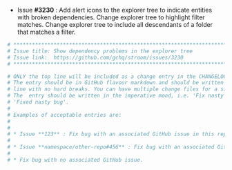 * Issue **#3230** : Add alert icons to the explorer tree to indicate entities with broken dependencies. Change explorer tree to highlight filter matches. Change explorer tree to include all descendants of a folder that matches a filter.


```sh
# ********************************************************************************
# Issue title: Show dependency problems in the explorer tree
# Issue link:  https://github.com/gchq/stroom/issues/3230
# ********************************************************************************

# ONLY the top line will be included as a change entry in the CHANGELOG.
# The entry should be in GitHub flavour markdown and should be written on a SINGLE
# line with no hard breaks. You can have multiple change files for a single GitHub issue.
# The  entry should be written in the imperative mood, i.e. 'Fix nasty bug' rather than
# 'Fixed nasty bug'.
#
# Examples of acceptable entries are:
#
#
# * Issue **123** : Fix bug with an associated GitHub issue in this repository
#
# * Issue **namespace/other-repo#456** : Fix bug with an associated GitHub issue in another repository
#
# * Fix bug with no associated GitHub issue.
```
